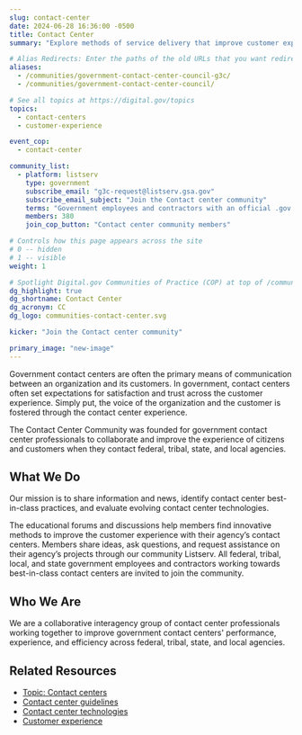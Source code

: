 ```yaml
---
slug: contact-center
date: 2024-06-28 16:36:00 -0500
title: Contact Center
summary: "Explore methods of service delivery that improve customer experience in government contact centers."

# Alias Redirects: Enter the paths of the old URLs that you want redirected to this page.
aliases:
  - /communities/government-contact-center-council-g3c/
  - /communities/government-contact-center-council/

# See all topics at https://digital.gov/topics
topics:
  - contact-centers
  - customer-experience

event_cop:
  - contact-center

community_list:
  - platform: listserv
    type: government
    subscribe_email: "g3c-request@listserv.gsa.gov"
    subscribe_email_subject: "Join the Contact center community"
    terms: "Government employees and contractors with an official .gov or .mil email are eligible to join."
    members: 380
    join_cop_button: "Contact center community members"

# Controls how this page appears across the site
# 0 -- hidden
# 1 -- visible
weight: 1

# Spotlight Digital.gov Communities of Practice (COP) at top of /communities
dg_highlight: true
dg_shortname: Contact Center
dg_acronym: CC
dg_logo: communities-contact-center.svg

kicker: "Join the Contact center community"

primary_image: "new-image"
---
```


Government contact centers are often the primary means of communication between an organization and its customers. In government, contact centers often set expectations for satisfaction and trust across the customer experience. Simply put, the voice of the organization and the customer is fostered through the contact center experience.

The Contact Center Community was founded for government contact center professionals to collaborate and improve the experience of citizens and customers when they contact federal, tribal, state, and local agencies.

## What We Do

Our mission is to share information and news, identify contact center best-in-class practices, and evaluate evolving contact center technologies.

The educational forums and discussions help members find innovative methods to improve the customer experience with their agency’s contact centers. Members share ideas, ask questions, and request assistance on their agency’s projects through our community Listserv. All federal, tribal, local, and state government employees and contractors working towards best-in-class contact centers are invited to join the community.

## Who We Are

We are a collaborative interagency group of contact center professionals working together to improve government contact centers' performance, experience, and efficiency across federal, tribal, state, and local agencies.

## Related Resources

- [Topic: Contact centers](https://digital.gov/topics/contact-centers/)
- [Contact center guidelines](https://digital.gov/resources/contact-center-guidelines/)
- [Contact center technologies](https://digital.gov/resources/contact-center-guidelines/contact-center-technologies/)
- [Customer experience](https://digital.gov/topics/customer-experience/)
